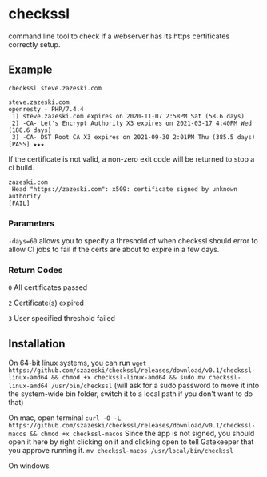 # checkssl

command line tool to check if a webserver has its https certificates correctly setup.

## Example

`checkssl steve.zazeski.com`
```
steve.zazeski.com
openresty - PHP/7.4.4
 1) steve.zazeski.com expires on 2020-11-07 2:58PM Sat (58.6 days)
 2) -CA- Let's Encrypt Authority X3 expires on 2021-03-17 4:40PM Wed (188.6 days)
 3) -CA- DST Root CA X3 expires on 2021-09-30 2:01PM Thu (385.5 days)
[PASS] ★★★
```

If the certificate is not valid, a non-zero exit code will be returned to stop a ci build. 
```
zazeski.com
 Head "https://zazeski.com": x509: certificate signed by unknown authority
[FAIL]
```

### Parameters
`-days=60` allows you to specify a threshold of when checkssl should error to allow CI jobs to fail if the certs are about to expire in a few days.

### Return Codes
`0` All certificates passed

`2` Certificate(s) expired

`3` User specified threshold failed 

## Installation

On 64-bit linux systems, you can run
`wget https://github.com/szazeski/checkssl/releases/download/v0.1/checkssl-linux-amd64 && chmod +x checkssl-linux-amd64 && sudo mv checkssl-linux-amd64 /usr/bin/checkssl`
(will ask for a sudo password to move it into the system-wide bin folder, switch it to a local path if you don't want to do that)

On mac, open terminal
`curl -O -L https://github.com/szazeski/checkssl/releases/download/v0.1/checkssl-macos && chmod +x checkssl-macos`
Since the app is not signed, you should open it here by right clicking on it and clicking open to tell Gatekeeper that you approve running it.
`mv checkssl-macos /usr/local/bin/checkssl`

On windows
